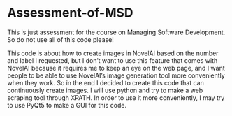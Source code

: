 # Assessment-of-MSD
This is just assessment for the course on Managing Software Development. So do not use all of this code please!

This code is about how to create images in NovelAI based on the number and label I requested, but I don’t want to use this feature that comes with NovelAI because it requires me to keep an eye on the web page, and I want people to be able to use NovelAI’s image generation tool more conveniently when they work.
So in the end I decided to create this code that can continuously create images.
I will use python and try to make a web scraping tool through XPATH. In order to use it more conveniently, I may try to use PyQt5 to make a GUI for this code.
